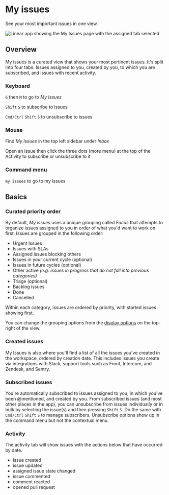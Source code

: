 # My issues

See your most important issues in one view.

![Linear app showing the My Issues page with the assigned tab selected](https://webassets.linear.app/images/ornj730p/production/70c22a56e776bfbffa920091b64a28845ca8eaeb-1864x842.png?q=95&auto=format&dpr=2)

## Overview

My issues is a curated view that shows your most pertinent issues. It's split into four tabs: Issues assigned to you, created by you, to which you are subscribed, and issues with recent activity.

### Keyboard

`G` then `M` to go to _My Issues_

`Shift` `S` to subscribe to issues

`Cmd/Ctrl` `Shift` `S` to unsubscribe to issues

### Mouse

Find _My Issues_ in the top left sidebar under _Inbox_

Open an issue then click the three dots (more menu) at the top of the Activity to subscribe or unsubscribe to it

### Command menu

`my issues` to go to my issues

## Basics

### Curated priority order

By default, _My issues_ uses a unique grouping called _Focus_ that attempts to organize issues assigned to you in order of what you'd want to work on first. Issues are grouped in the following order:

* Urgent Issues
* Issues with SLAs
* Assigned issues blocking others
* Issues in your current cycle (optional)
* Issues in future cycles (optional)
* Other active _(e.g. issues in progress that do not fall into previous categories)_
* Triage (optional)
* Backlog issues
* Done
* Cancelled

Within each category, issues are ordered by priority, with started issues showing first.   
  
You can change the grouping options from the [display options](https://linear.app/docs/display-options) on the top-right of the view. 

### Created issues

My Issues is also where you'll find a list of all the issues you've created in the workspace, ordered by creation date. This includes issues you create via integrations with Slack, support tools such as Front, Intercom, and Zendesk, and Sentry.

### Subscribed issues

You're automatically subscribed to issues assigned to you, in which you've been @mentioned, and created by you. From subscribed issues (and most other places in the app), you can unsubscribe from issues individually or in bulk by selecting the issue(s) and then pressing `Shift` `S`. Do the same with `Cmd/Ctrl` `Shift` `S` to manage subscribers. Unsubscribe options show up in the command menu but not the contextual menu.

### Activity

The activity tab will show issues with the actions below that have occurred by date. 

* issue created
* issue updated
* assigned issue state changed
* issue commented
* comment reacted
* opened pull request